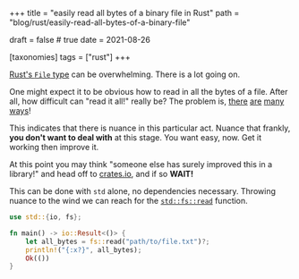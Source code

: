 +++
title = "easily read all bytes of a binary file in Rust"
path = "blog/rust/easily-read-all-bytes-of-a-binary-file"

draft = false # true
date = 2021-08-26

[taxonomies]
tags = ["rust"]
+++

[Rust's `File` type][rust-file-docs] can be overwhelming.
There is a lot going on.

One might expect it to be obvious how to read in all the bytes of a file. After
all, how difficult can "read it all!" really be?  The problem is,
[there][rust-file-read-1] [are][rust-file-read-2] [many][rust-file-read-3]
[ways][rust-file-read-4]!

This indicates that there is nuance in this particular act.  Nuance that
frankly, **you don't want to deal with** at this stage. You want easy, now.
Get it working then improve it.

At this point you may think "someone else has surely improved this in a
library!" and head off to [crates.io](https://crates.io), and if so **WAIT!**

This can be done with `std` alone, no dependencies necessary.  Throwing nuance
to the wind we can reach for the [`std::fs::read`] function.

```rust
use std::{io, fs};

fn main() -> io::Result<()> {
    let all_bytes = fs::read("path/to/file.txt")?;
    println!("{:x?}", all_bytes);
    Ok(())
}
```

[`std::fs::read`]: https://doc.rust-lang.org/std/fs/fn.read.html
[rust-file-docs]: https://doc.rust-lang.org/std/fs/struct.File.html
[rust-file-read-1]: https://doc.rust-lang.org/std/fs/struct.File.html#method.read
[rust-file-read-2]: https://doc.rust-lang.org/std/fs/struct.File.html#method.read_to_end
[rust-file-read-3]: https://doc.rust-lang.org/std/fs/struct.File.html#method.bytes
[rust-file-read-4]: https://doc.rust-lang.org/std/fs/struct.File.html#impl-Read-1
